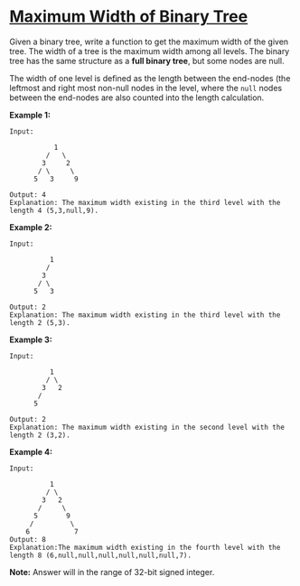 # [Maximum Width of Binary Tree](https://leetcode.com/explore/challenge/card/july-leetcoding-challenge/545/week-2-july-8th-july-14th/3385/)

Given a binary tree, write a function to get the maximum width of the given tree. The width of a tree is the maximum width among all levels. The binary tree has the same structure as a **full binary tree**, but some nodes are null.

The width of one level is defined as the length between the end-nodes (the leftmost and right most non-null nodes in the level, where the `null` nodes between the end-nodes are also counted into the length calculation.

**Example 1:**

```
Input:

           1
         /   \
        3     2
       / \     \
      5   3     9

Output: 4
Explanation: The maximum width existing in the third level with the length 4 (5,3,null,9).
```

**Example 2:**

```
Input:

          1
         /
        3
       / \
      5   3

Output: 2
Explanation: The maximum width existing in the third level with the length 2 (5,3).
```

**Example 3:**

```
Input:

          1
         / \
        3   2
       /
      5

Output: 2
Explanation: The maximum width existing in the second level with the length 2 (3,2).
```

**Example 4:**

```
Input:

          1
         / \
        3   2
       /     \
      5       9
     /         \
    6           7
Output: 8
Explanation:The maximum width existing in the fourth level with the length 8 (6,null,null,null,null,null,null,7).
```

**Note:** Answer will in the range of 32-bit signed integer.
